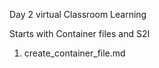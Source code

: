  Day 2 virtual Classroom Learning

Starts with Container files and S2I 

1. create_container_file.md
